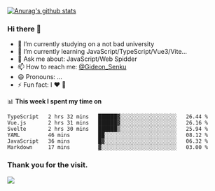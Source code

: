 [![Anurag's github stats](https://github-readme-stats.vercel.app/api?username=gideonsenku)](https://github.com/anuraghazra/github-readme-stats)
### Hi there 👋
- 🔭 I’m currently studying on a not bad university 
- 🌱 I’m currently learning JavaScript/TypeScript/Vue3/Vite...
- 💬 Ask me about: JavaScript/Web Spidder 
- 📫 How to reach me: [@Gideon_Senku](https://t.me/Gideon_Senku)
- 😄 Pronouns: ...
- ⚡ Fun fact: I ❤️ 🎵

📊 **This week I spent my time on**
<!--START_SECTION:waka-->

```text
TypeScript   2 hrs 32 mins   ██████▓░░░░░░░░░░░░░░░░░░   26.44 %
Vue.js       2 hrs 31 mins   ██████▓░░░░░░░░░░░░░░░░░░   26.16 %
Svelte       2 hrs 30 mins   ██████▒░░░░░░░░░░░░░░░░░░   25.94 %
YAML         46 mins         ██░░░░░░░░░░░░░░░░░░░░░░░   08.12 %
JavaScript   36 mins         █▓░░░░░░░░░░░░░░░░░░░░░░░   06.32 %
Markdown     17 mins         ▓░░░░░░░░░░░░░░░░░░░░░░░░   03.00 %
```

<!--END_SECTION:waka-->


### Thank you for the visit.
![](http://profile-counter.glitch.me/gideonsenku/count.svg)
<!--
**GideonSenku/GideonSenku** is a ✨ _special_ ✨ repository because its `README.md` (this file) appears on your GitHub profile.

Here are some ideas to get you started:

- 🔭 I’m currently working on ...
- 🌱 I’m currently learning ...
- 👯 I’m looking to collaborate on ...
- 🤔 I’m looking for help with ...
- 💬 Ask me about ...
- 📫 How to reach me: ...
- 😄 Pronouns: ...
- ⚡ Fun fact: ...
-->
